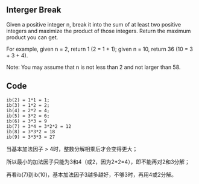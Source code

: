 
## Interger Break
Given a positive integer n, break it into the sum of at least two positive integers and maximize the product of those integers. Return the maximum product you can get.

For example, given n = 2, return 1 (2 = 1 + 1); given n = 10, return 36 (10 = 3 + 3 + 4).

Note: You may assume that n is not less than 2 and not larger than 58.

## Code

```
ib(2) = 1*1 = 1;
ib(3) = 1*2 = 2;
ib(4) = 2*2 = 4;
ib(5) = 3*2 = 6;
ib(6) = 3*3 = 9
ib(7) = 3*4 = 3*2*2 = 12
ib(8) = 3*3*2 = 18
ib(9) = 3*3*3 = 27
```
当基本加法因子 > 4时，整数分解相乘后才会变得更大；

所以最小的加法因子只能为3和4（或2，因为2*2=4），即不能再对2和3分解；

再看ib(7)到ib(10)，基本加法因子3越多越好，不够3时，再用4或2分解。
